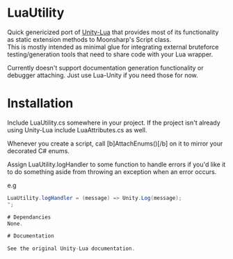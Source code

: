 # LuaUtility

Quick genericized port of [Unity-Lua](https://github.com/Semaeopus/Unity-Lua) that provides most of its functionality as static extension methods to Moonsharp's Script class.  
This is mostly intended as minimal glue for integrating external bruteforce testing/generation tools that need to share code with your Lua wrapper.

Currently doesn't support documentation generation functionality or debugger attaching. Just use Lua-Unity if you need those for now.

#
# Installation
Include LuaUtility.cs somewhere in your project. If the project isn't already using Unity-Lua include LuaAttributes.cs as well. 

Whenever you create a script, call [b]AttachEnums()[/b] on it to mirror your decorated C# enums.

Assign LuaUtility.logHandler to some function to handle errors if you'd like it to do something aside from throwing an exception when an error occurs.

e.g
```C#
LuaUtility.logHandler = (message) => Unity.Log(message);
";

# Dependancies
None.

# Documentation

See the original Unity-Lua documentation.